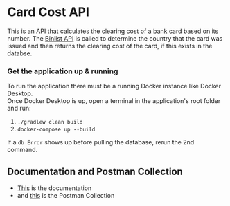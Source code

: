 # Card Cost API
This is an API that calculates the clearing cost of a bank card based on its number. 
The [Binlist API](https://binlist.net/) is called to determine the country that the card was issued and then returns the clearing cost of the card, if this exists in the databse. 

### Get the application up & running 
To run the application there must be a running Docker instance like Docker Desktop.  
Once Docker Desktop is up, open a terminal in the application's root folder and run: 
1) `./gradlew clean build` 
2) `docker-compose up --build`
   
If a `db Error` shows up before pulling the database, rerun the 2nd command.

## Documentation and Postman Collection
- [This](https://documenter.getpostman.com/view/7555836/2sAY4rF5Z5) is the documentation
- and [this](https://github.com/user-attachments/files/17497399/card.cost.api.postman_collection.json.zip) is the Postman Collection

